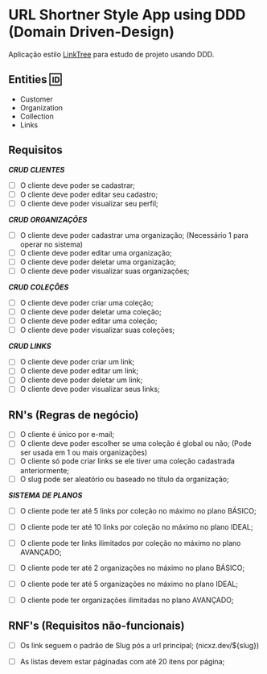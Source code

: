 
# URL Shortner Style App using DDD (Domain Driven-Design)

Aplicação estilo [LinkTree](https://linktr.ee) para estudo de projeto usando DDD.
## Entities 🆔

- Customer
- Organization
- Collection
- Links



## Requisitos

**_CRUD CLIENTES_**

- [ ]  O cliente deve poder se cadastrar;
- [ ]  O cliente deve poder editar seu cadastro;
- [ ]  O cliente deve poder visualizar seu perfil;

**_CRUD ORGANIZAÇÕES_**

- [ ]  O cliente deve poder cadastrar uma organização; (Necessário 1 para operar no sistema)
- [ ]  O cliente deve poder editar uma organização;
- [ ]  O cliente deve poder deletar uma organização;
- [ ]  O cliente deve poder visualizar suas organizações;

**_CRUD COLEÇÕES_**

- [ ]  O cliente deve poder criar uma coleção;
- [ ]  O cliente deve poder deletar uma coleção;
- [ ]  O cliente deve poder editar uma coleção;
- [ ]  O cliente deve poder visualizar suas coleções;

**_CRUD LINKS_**

- [ ]  O cliente deve poder criar um link;
- [ ]  O cliente deve poder editar um link;
- [ ]  O cliente deve poder deletar um link;
- [ ]  O cliente deve poder visualizar seus links;

## RN's (Regras de negócio)

- [ ]  O cliente é único por e-mail;
- [ ]  O cliente deve poder escolher se uma coleção é global ou não; (Pode ser usada em 1 ou mais organizações)
- [ ]  O cliente só pode criar links se ele tiver uma coleção cadastrada anteriormente;
- [ ]  O slug pode ser aleatório ou baseado no título da organização;

**_SISTEMA DE PLANOS_**

- [ ]  O cliente pode ter até 5 links por coleção no máximo no plano BÁSICO;
- [ ]  O cliente pode ter até 10 links por coleção no máximo no plano IDEAL;
- [ ]  O cliente pode ter links ilimitados por coleção no máximo no plano AVANÇADO;

- [ ]  O cliente pode ter até 2 organizações no máximo no plano BÁSICO;
- [ ]  O cliente pode ter até 5 organizações no máximo no plano IDEAL;
- [ ]  O cliente pode ter organizações ilimitadas no plano AVANÇADO;

## RNF's (Requisitos não-funcionais)

- [ ]  Os link seguem o padrão de Slug pós a url principal; (nicxz.dev/${slug})
- [ ]  As listas devem estar páginadas com até 20 itens por página;

